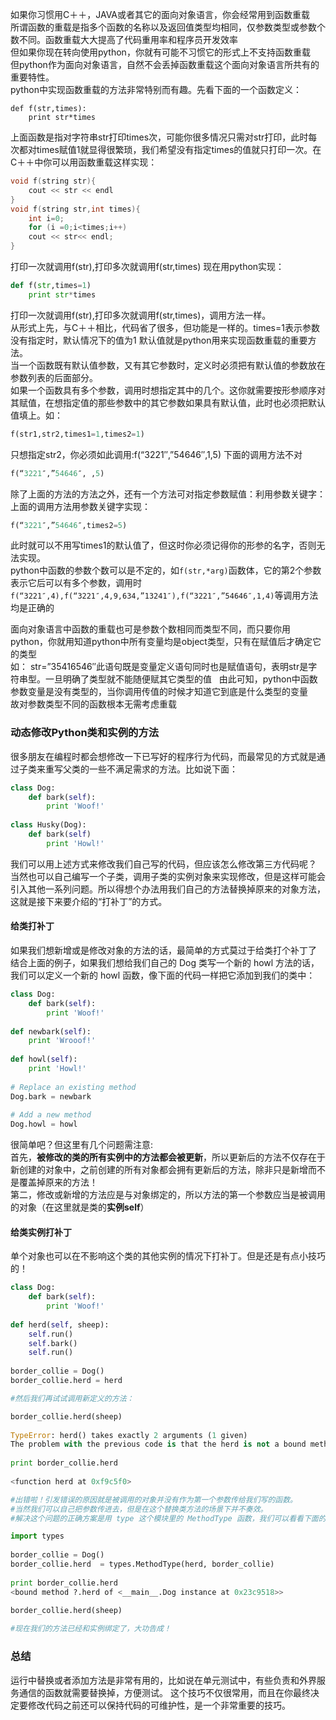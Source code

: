 如果你习惯用C＋＋，JAVA或者其它的面向对象语言，你会经常用到函数重载  
所谓函数的重载是指多个函数的名称以及返回值类型均相同，仅参数类型或参数个数不同。函数重载大大提高了代码重用率和程序员开发效率  
但如果你现在转向使用python，你就有可能不习惯它的形式上不支持函数重载  
但python作为面向对象语言，自然不会丢掉函数重载这个面向对象语言所共有的重要特性。  
python中实现函数重载的方法非常特别而有趣。先看下面的一个函数定义：  
```
def f(str,times):  
    print str*times
```
上面函数是指对字符串str打印times次，可能你很多情况只需对str打印，此时每次都对times赋值1就显得很繁琐，我们希望没有指定times的值就只打印一次。在C＋＋中你可以用函数重载这样实现：  
```C++
void f(string str){
    cout << str << endl
}
void f(string str,int times){
    int i=0;
    for (i =0;i<times;i++)
    cout << str<< endl;
}
```
打印一次就调用f(str),打印多次就调用f(str,times)
现在用python实现：  
```python
def f(str,times=1)
    print str*times
```
打印一次就调用f(str),打印多次就调用f(str,times)，调用方法一样。  
从形式上先，与C＋＋相比，代码省了很多，但功能是一样的。times=1表示参数没有指定时，默认情况下的值为1
默认值就是python用来实现函数重载的重要方法。   
当一个函数既有默认值参数，又有其它参数时，定义时必须把有默认值的参数放在参数列表的后面部分。  
如果一个函数具有多个参数，调用时想指定其中的几个。这你就需要按形参顺序对其赋值，在想指定值的那些参数中的其它参数如果具有默认值，此时也必须把默认值填上。如：  
```python
f(str1,str2,times1=1,times2=1)
```
只想指定str2，你必须如此调用:f(“3221″,”54646″,1,5)   下面的调用方法不对
```python
f(“3221″,”54646″, ,5)
```
除了上面的方法的方法之外，还有一个方法可对指定参数赋值：利用参数关键字：   
上面的调用方法用参数关键字实现：   
```python
f(“3221″,”54646″,times2=5)
```
此时就可以不用写times1的默认值了，但这时你必须记得你的形参的名字，否则无法实现。  
python中函数的参数个数可以是不定的，如`f(str,*arg)`函数体，它的第2个参数表示它后可以有多个参数，调用时`f(“3221″,4),f(“3221″,4,9,634,”13241″),f(“3221″,”54646″,1,4)`等调用方法均是正确的  

面向对象语言中函数的重载也可是参数个数相同而类型不同，而只要你用python，你就用知道python中所有变量均是object类型，只有在赋值后才确定它的类型  
如：
str=”35416546″此语句既是变量定义语句同时也是赋值语句，表明str是字符串型。一旦明确了类型就不能随便赋其它类型的值    
由此可知，python中函数参数变量是没有类型的，当你调用传值的时候才知道它到底是什么类型的变量  
故对参数类型不同的函数根本无需考虑重载  

### 动态修改Python类和实例的方法
很多朋友在编程时都会想修改一下已写好的程序行为代码，而最常见的方式就是通过子类来重写父类的一些不满足需求的方法。比如说下面：
```python
class Dog:
    def bark(self):
        print 'Woof!'
 
class Husky(Dog):
    def bark(self)
        print 'Howl!'
```
我们可以用上述方式来修改我们自己写的代码，但应该怎么修改第三方代码呢？   
当然也可以自己编写一个子类，调用子类的实例对象来实现修改，但是这样可能会引入其他一系列问题。所以得想个办法用我们自己的方法替换掉原来的对象方法，这就是接下来要介绍的“打补丁”的方式。

#### 给类打补丁
如果我们想新增或是修改对象的方法的话，最简单的方式莫过于给类打个补丁了  
结合上面的例子，如果我们想给我们自己的 Dog 类写一个新的 howl 方法的话，我们可以定义一个新的 howl 函数，像下面的代码一样把它添加到我们的类中：  
```python
class Dog:
    def bark(self):
        print 'Woof!'
        
def newbark(self):
    print 'Wrooof!'
 
def howl(self):
    print 'Howl!'
 
# Replace an existing method
Dog.bark = newbark
 
# Add a new method
Dog.howl = howl
```
很简单吧？但这里有几个问题需注意:  
首先，**被修改的类的所有实例中的方法都会被更新**，所以更新后的方法不仅存在于新创建的对象中，之前创建的所有对象都会拥有更新后的方法，除非只是新增而不是覆盖掉原来的方法！  
第二，修改或新增的方法应是与对象绑定的，所以方法的第一个参数应当是被调用的对象（在这里就是类的**实例self**）  

#### 给类实例打补丁
单个对象也可以在不影响这个类的其他实例的情况下打补丁。但是还是有点小技巧的！
```python
class Dog:
    def bark(self):
        print 'Woof!'
        
def herd(self, sheep):
    self.run()
    self.bark()
    self.run()
 
border_collie = Dog()
border_collie.herd = herd

#然后我们再试试调用新定义的方法：

border_collie.herd(sheep)
 
TypeError: herd() takes exactly 2 arguments (1 given)
The problem with the previous code is that the herd is not a bound method, just take a look at the following code:
 
print border_collie.herd
 
<function herd at 0xf9c5f0>

#出错啦！引发错误的原因就是被调用的对象并没有作为第一个参数传给我们写的函数。
#当然我们可以自己把参数传进去，但是在这个替换类方法的场景下并不奏效。
#解决这个问题的正确方案是用 type 这个模块里的 MethodType 函数，我们可以看看下面的示例代码：

import types
 
border_collie = Dog()
border_collie.herd  = types.MethodType(herd, border_collie)
 
print border_collie.herd
<bound method ?.herd of <__main__.Dog instance at 0x23c9518>>
 
border_collie.herd(sheep)

#现在我们的方法已经和实例绑定了，大功告成！
```

### 总结
运行中替换或者添加方法是非常有用的，比如说在单元测试中，有些负责和外界服务通信的函数就需要替换掉，方便测试。
这个技巧不仅很常用，而且在你最终决定要修改代码之前还可以保持代码的可维护性，是一个非常重要的技巧。
